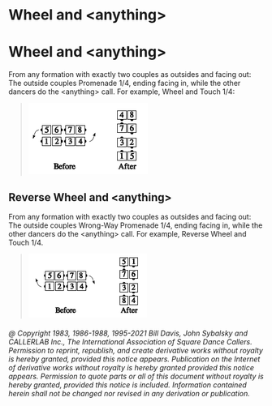 
# Wheel and \<anything>

# Wheel and \<anything>

From any formation with exactly two couples as outsides
and facing out: The outside couples Promenade
1/4, ending facing in, while the other dancers do the
\<anything> call. For example, Wheel and Touch 1/4:

> 
> ![alt](wheel_and_anything.png)
>

## Reverse Wheel and \<anything>

From any formation
with exactly two couples as outsides and facing out: The
outside couples Wrong-Way Promenade 1/4, ending facing in,
while the other dancers do the
\<anything> call. For example, Reverse Wheel and Touch 1/4.

>
> ![alt](reverse_wheel_and_anything.png)
>

###### @ Copyright 1983, 1986-1988, 1995-2021 Bill Davis, John Sybalsky and CALLERLAB Inc., The International Association of Square Dance Callers. Permission to reprint, republish, and create derivative works without royalty is hereby granted, provided this notice appears. Publication on the Internet of derivative works without royalty is hereby granted provided this notice appears. Permission to quote parts or all of this document without royalty is hereby granted, provided this notice is included. Information contained herein shall not be changed nor revised in any derivation or publication.
